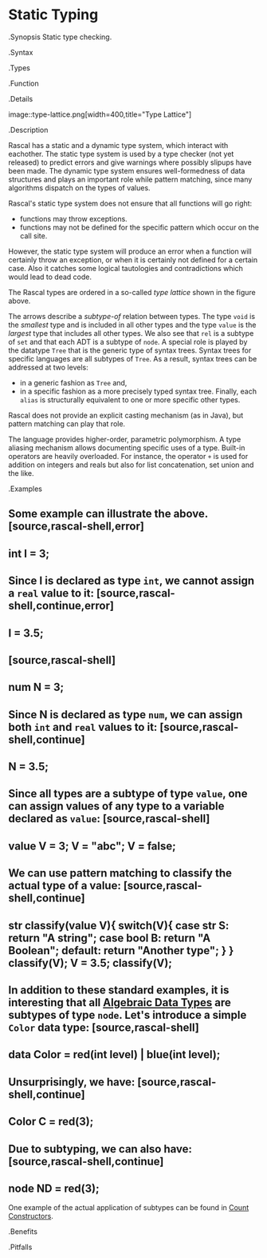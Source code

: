 # Static Typing

.Synopsis
Static type checking.

.Syntax

.Types

.Function

.Details


image::type-lattice.png[width=400,title="Type Lattice"]

.Description

Rascal has a static and a dynamic type system, which interact with eachother. The static type system is used by a type checker (not yet released) to predict errors and give warnings where possibly slipups have been made. The dynamic type system ensures well-formedness of data structures and plays an important role while pattern matching, since many algorithms dispatch on the types of values.

Rascal's static type system does not ensure that all functions will go right:
   * functions may throw exceptions.
   * functions may not be defined for the specific pattern which occur on the call site.

However, the static type system will produce an error when a function will certainly throw an exception, or when it is certainly not defined for a certain case. Also it catches some logical tautologies and contradictions which would lead to dead code.

The Rascal types are ordered in a so-called _type lattice_ shown in the figure above.

The arrows describe a _subtype-of_ relation between types. The type `void` is the _smallest_ type and 
is included in all other types and the type `value` is the _largest_ type that includes all other types. 
We also see that `rel` is a subtype of `set` and that each ADT is a subtype of `node`. 
A special role is played by the datatype `Tree` that is the generic type of syntax trees. 
Syntax trees for specific languages are all subtypes of `Tree`. As a result, syntax trees can be addressed at two levels: 

*  in a generic fashion as `Tree` and,
*  in a specific fashion as a more precisely typed syntax tree. 
Finally, each `alias` is structurally equivalent to one or more specific other types.

Rascal does not provide an explicit casting mechanism (as in Java), but pattern matching can play that role.
 
The language provides higher-order, parametric polymorphism. 
A type aliasing mechanism allows documenting specific uses of a type. 
Built-in operators are heavily overloaded. 
For instance, the operator `+` is used for addition on integers and reals but also for list concatenation, 
set union and the like.

.Examples

Some example can illustrate the above.
[source,rascal-shell,error]
----
int I = 3;
----
Since I is declared as type `int`, we cannot assign a `real` value to it:
[source,rascal-shell,continue,error]
----
I = 3.5;
----

[source,rascal-shell]
----
num N = 3;
----
Since N is declared as type `num`, we can assign both `int` and `real` values to it:
[source,rascal-shell,continue]
----
N = 3.5;
----

Since all types are a subtype of type `value`, one can assign values of any type to a variable declared as `value`:
[source,rascal-shell]
----
value V = 3;
V = "abc";
V = false;
----
We can use pattern matching to classify the actual type of a value:
[source,rascal-shell,continue]
----
str classify(value V){
  switch(V){
    case str S: return "A string";
    case bool B: return "A Boolean";
    default: return "Another type"; 
  }
}
classify(V);
V = 3.5;
classify(V);
----

In addition to these standard examples, it is interesting that all [Algebraic Data Types]((Rascal:Declarations-AlgebraicDataType)) are subtypes of type `node`.
Let's introduce a simple `Color` data type:
[source,rascal-shell]
----
data Color = red(int level) | blue(int level);
----
Unsurprisingly, we have:
[source,rascal-shell,continue]
----
Color C = red(3);
----
Due to subtyping, we can also have:
[source,rascal-shell,continue]
----
node ND = red(3);
----

One example of the actual application of subtypes can be found in 
[Count Constructors]((Recipes:Common-CountConstructors)).

.Benefits

.Pitfalls

